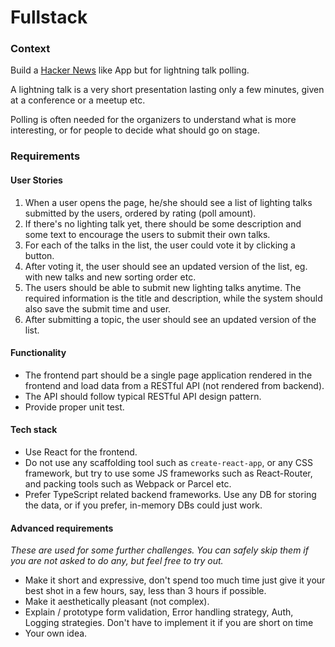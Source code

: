 # Fullstack

### Context

Build a [Hacker News](https://news.ycombinator.com/) like App but for lightning talk polling.

A lightning talk is a very short presentation lasting only a few minutes, given at a conference or a meetup etc.

Polling is often needed for the organizers to understand what is more interesting, or for people to decide what should go on stage.

### Requirements

#### User Stories

1. When a user opens the page, he/she should see a list of lighting talks submitted by the users, ordered by rating \(poll amount\).
2. If there's no lighting talk yet, there should be some description and some text to encourage the users to submit their own talks.
3. For each of the talks in the list, the user could vote it by clicking a button.
4. After voting it, the user should see an updated version of the list, eg. with new talks and new sorting order etc.
5. The users should be able to submit new lighting talks anytime. The required information is the title and description, while the system should also save the submit time and user.
6. After submitting a topic, the user should see an updated version of the list.

#### Functionality

* The frontend part should be a single page application rendered in the frontend and load data from a RESTful API \(not rendered from backend\).
* The API should follow typical RESTful API design pattern.
* Provide proper unit test.

#### Tech stack

* Use React for the frontend.
* Do not use any scaffolding tool such as `create-react-app`, or any CSS framework, but try to use some JS frameworks such as React-Router, and packing tools such as Webpack or Parcel etc.
* Prefer TypeScript related backend frameworks. Use any DB for storing the data, or if you prefer, in-memory DBs could just work.

#### Advanced requirements

_These are used for some further challenges. You can safely skip them if you are not asked to do any, but feel free to try out._

* Make it short and expressive, don't spend too much time just give it your best shot in a few hours, say, less than 3 hours if possible.
* Make it aesthetically pleasant (not complex).
* Explain  / prototype form validation, Error handling strategy, Auth, Logging strategies. Don't have to implement it if you are short on time
* Your own idea.
